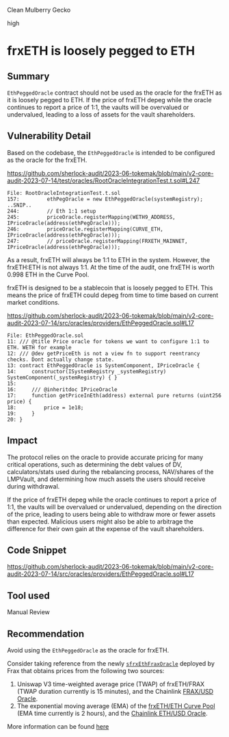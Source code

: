 Clean Mulberry Gecko

high

# frxETH is loosely pegged to ETH
## Summary

`EthPeggedOracle` contract should not be used as the oracle for the frxETH as it is loosely pegged to ETH. If the price of frxETH depeg while the oracle continues to report a price of 1:1, the vaults will be overvalued or undervalued, leading to a loss of assets for the vault shareholders.

## Vulnerability Detail

Based on the codebase, the `EthPeggedOracle` is intended to be configured as the oracle for the frxETH.

https://github.com/sherlock-audit/2023-06-tokemak/blob/main/v2-core-audit-2023-07-14/test/oracles/RootOracleIntegrationTest.t.sol#L247

```solidity
File: RootOracleIntegrationTest.t.sol
157:         ethPegOracle = new EthPeggedOracle(systemRegistry);
..SNIP..
244:         // Eth 1:1 setup
245:         priceOracle.registerMapping(WETH9_ADDRESS, IPriceOracle(address(ethPegOracle)));
246:         priceOracle.registerMapping(CURVE_ETH, IPriceOracle(address(ethPegOracle)));
247:         // priceOracle.registerMapping(FRXETH_MAINNET, IPriceOracle(address(ethPegOracle)));
```

As a result, frxETH will always be 1:1 to ETH in the system. However, the frxETH:ETH is not always 1:1. At the time of the audit, one frxETH is worth 0.998 ETH in the Curve Pool.

frxETH is designed to be a stablecoin that is loosely pegged to ETH. This means the price of frxETH could depeg from time to time based on current market conditions.

https://github.com/sherlock-audit/2023-06-tokemak/blob/main/v2-core-audit-2023-07-14/src/oracles/providers/EthPeggedOracle.sol#L17

```solidity
File: EthPeggedOracle.sol
11: /// @title Price oracle for tokens we want to configure 1:1 to ETH. WETH for example
12: /// @dev getPriceEth is not a view fn to support reentrancy checks. Dont actually change state.
13: contract EthPeggedOracle is SystemComponent, IPriceOracle {
14:     constructor(ISystemRegistry _systemRegistry) SystemComponent(_systemRegistry) { }
15: 
16:     /// @inheritdoc IPriceOracle
17:     function getPriceInEth(address) external pure returns (uint256 price) {
18:         price = 1e18;
19:     }
20: }
```

## Impact

The protocol relies on the oracle to provide accurate pricing for many critical operations, such as determining the debt values of DV, calculators/stats used during the rebalancing process, NAV/shares of the LMPVault, and determining how much assets the users should receive during withdrawal.

If the price of frxETH depeg while the oracle continues to report a price of 1:1, the vaults will be overvalued or undervalued, depending on the direction of the price, leading to users being able to withdraw more or fewer assets than expected. Malicious users might also be able to arbitrage the difference for their own gain at the expense of the vault shareholders. 

## Code Snippet

https://github.com/sherlock-audit/2023-06-tokemak/blob/main/v2-core-audit-2023-07-14/src/oracles/providers/EthPeggedOracle.sol#L17

## Tool used

Manual Review

## Recommendation

Avoid using the `EthPeggedOracle` as the oracle for frxETH.

Consider taking reference from the newly [`sfrxEthFraxOracle`](https://etherscan.io/address/0xB9af7723CfBd4469A7E8aa60B93428D648Bda99d#code) deployed by Frax that obtains prices from the following two sources:

1. Uniswap V3 time-weighted average price (TWAP) of frxETH/FRAX (TWAP duration currently is 15 minutes), and the Chainlink [FRAX/USD Oracle](https://etherscan.io/address/0xB9E1E3A9feFf48998E45Fa90847ed4D467E8BcfD).
2. The exponential moving average (EMA) of the [frxETH/ETH Curve Pool](https://curve.fi/#/ethereum/pools/frxeth) (EMA time currently is 2 hours), and the [Chainlink ETH/USD Oracle](https://etherscan.io/address/0x5f4eC3Df9cbd43714FE2740f5E3616155c5b8419).

More information can be found [here](https://hackmd.io/@PrismaRisk/sfrxETH#431-Understanding-the-Oracle)